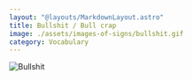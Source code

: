 ```yaml
---
layout: "@layouts/MarkdownLayout.astro"
title: Bullshit / Bull crap
image: ./assets/images-of-signs/bullshit.gif
category: Vocabulary
---
```


![Bullshit](@signs/bullshit.gif)
